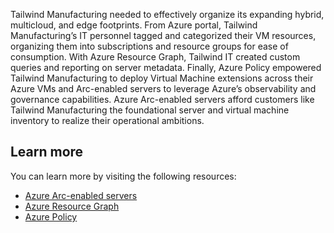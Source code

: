 Tailwind Manufacturing needed to effectively organize its expanding hybrid, multicloud, and edge footprints. From Azure portal, Tailwind Manufacturing’s IT personnel tagged and categorized their VM resources, organizing them into subscriptions and resource groups for ease of consumption. With Azure Resource Graph, Tailwind IT created custom queries and reporting on server metadata. Finally, Azure Policy empowered Tailwind Manufacturing to deploy Virtual Machine extensions across their Azure VMs and Arc-enabled servers to leverage Azure’s observability and governance capabilities. Azure Arc-enabled servers afford customers like Tailwind Manufacturing the foundational server and virtual machine inventory to realize their operational ambitions.

## Learn more

You can learn more by visiting the following resources:

- [Azure Arc-enabled servers](/azure/azure-arc/servers/overview)
- [Azure Resource Graph](/azure/governance/resource-graph/overview)
- [Azure Policy](/azure/governance/policy/overview)

